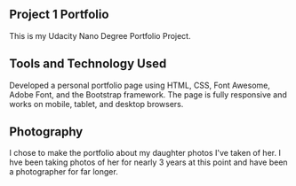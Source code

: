 ## Project 1 Portfolio

This is my Udacity Nano Degree Portfolio Project.

## Tools and Technology Used

Developed a personal portfolio page using HTML, CSS, Font Awesome, Adobe Font, and the Bootstrap framework. The page is fully responsive and works on mobile, tablet, and desktop browsers.

## Photography

I chose to make the portfolio about my daughter photos I've taken of her. I hve been taking photos of her for nearly 3 years at this point and have been a photographer for far longer.
